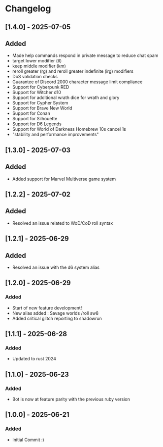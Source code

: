 # Changelog

## [1.4.0] - 2025-07-05

## Added

- Made help commands respond in private message to reduce chat spam
- target lower modifier (tl) 
- keep middle modifier (km)
- reroll greater (rg) and reroll greater indefinite (irg) modifiers
- DoS validation checks
- Guarantee of Discord 2000 character message limit compliance 
- Support for Cyberpunk RED
- Support for Witcher d10
- Support for additional wrath dice for wrath and glory
- Support for Cypher System
- Support for Brave New World
- Support for Conan
- Support for Silhouette
- Support for D6 Legends
- Support for World of Darkness Homebrew 10s cancel 1s
- "stability and performance improvements"

## [1.3.0] - 2025-07-03

## Added

- Added support for Marvel Multiverse game system

## [1.2.2] - 2025-07-02

## Added

- Resolved an issue related to WoD/CoD roll syntax

## [1.2.1] - 2025-06-29

## Added

- Resolved an issue with the d6 system alias

## [1.2.0] - 2025-06-29

### Added

- Start of new feature development!
- New alias added : Savage worlds /roll sw8
- Added critical glitch reporting to shadowrun

## [1.1.1] - 2025-06-28

### Added

- Updated to rust 2024

## [1.1.0] - 2025-06-23

### Added

- Bot is now at feature parity with the previous ruby version

## [1.0.0] - 2025-06-21

### Added

- Initial Commit :)
